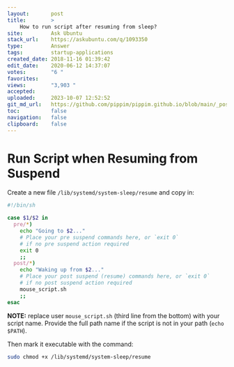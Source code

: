```yaml
---
layout:       post
title:        >
    How to run script after resuming from sleep?
site:         Ask Ubuntu
stack_url:    https://askubuntu.com/q/1093350
type:         Answer
tags:         startup-applications
created_date: 2018-11-16 01:39:42
edit_date:    2020-06-12 14:37:07
votes:        "6 "
favorites:    
views:        "3,903 "
accepted:     
uploaded:     2023-10-07 12:52:52
git_md_url:   https://github.com/pippim/pippim.github.io/blob/main/_posts/2018/2018-11-16-How-to-run-script-after-resuming-from-sleep_.md
toc:          false
navigation:   false
clipboard:    false
---
```


# Run Script when Resuming from Suspend

Create a new file `/lib/systemd/system-sleep/resume` and copy in:



``` sh
#!/bin/sh

case $1/$2 in
  pre/*)
    echo "Going to $2..."
    # Place your pre suspend commands here, or `exit 0`
    # if no pre suspend action required
    exit 0
    ;;
  post/*)
    echo "Waking up from $2..."
    # Place your post suspend (resume) commands here, or `exit 0` 
    # if no post suspend action required
    mouse_script.sh
    ;;
esac
```


**NOTE:** replace user `mouse_script.sh` (third line from the bottom) with your script name. Provide the full path name if the script is not in your path (`echo $PATH`).

Then mark it executable with the command:

``` sh
sudo chmod +x /lib/systemd/system-sleep/resume
```

